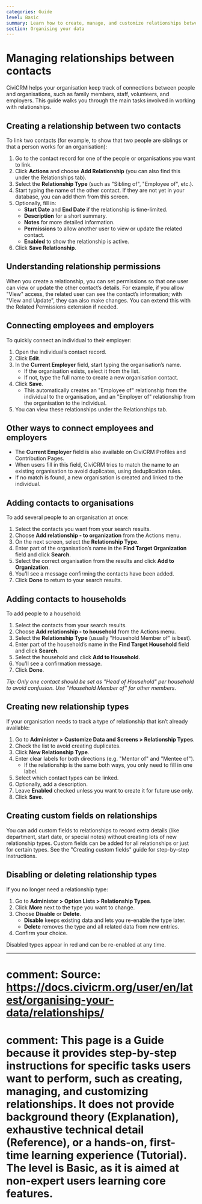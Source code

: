 ```yaml
---
categories: Guide
level: Basic
summary: Learn how to create, manage, and customize relationships between contacts in CiviCRM to accurately reflect connections in your organisation's database.
section: Organising your data
---
```


# Managing relationships between contacts

CiviCRM helps your organisation keep track of connections between people and organisations, such as family members, staff, volunteers, and employers. This guide walks you through the main tasks involved in working with relationships.

## Creating a relationship between two contacts

To link two contacts (for example, to show that two people are siblings or that a person works for an organisation):

1. Go to the contact record for one of the people or organisations you want to link.
2. Click **Actions** and choose **Add Relationship** (you can also find this under the Relationships tab).
3. Select the **Relationship Type** (such as "Sibling of", "Employee of", etc.).
4. Start typing the name of the other contact. If they are not yet in your database, you can add them from this screen.
5. Optionally, fill in:
   - **Start Date** and **End Date** if the relationship is time-limited.
   - **Description** for a short summary.
   - **Notes** for more detailed information.
   - **Permissions** to allow another user to view or update the related contact.
   - **Enabled** to show the relationship is active.
6. Click **Save Relationship**.

## Understanding relationship permissions

When you create a relationship, you can set permissions so that one user can view or update the other contact’s details. For example, if you allow "View" access, the related user can see the contact’s information; with "View and Update", they can also make changes. You can extend this with the Related Permissions extension if needed.

## Connecting employees and employers

To quickly connect an individual to their employer:

1. Open the individual’s contact record.
2. Click **Edit**.
3. In the **Current Employer** field, start typing the organisation’s name.
   - If the organisation exists, select it from the list.
   - If not, type the full name to create a new organisation contact.
4. Click **Save**.
   - This automatically creates an "Employee of" relationship from the individual to the organisation, and an "Employer of" relationship from the organisation to the individual.
5. You can view these relationships under the Relationships tab.

## Other ways to connect employees and employers

- The **Current Employer** field is also available on CiviCRM Profiles and Contribution Pages.
- When users fill in this field, CiviCRM tries to match the name to an existing organisation to avoid duplicates, using deduplication rules.
- If no match is found, a new organisation is created and linked to the individual.

## Adding contacts to organisations

To add several people to an organisation at once:

1. Select the contacts you want from your search results.
2. Choose **Add relationship - to organization** from the Actions menu.
3. On the next screen, select the **Relationship Type**.
4. Enter part of the organisation’s name in the **Find Target Organization** field and click **Search**.
5. Select the correct organisation from the results and click **Add to Organization**.
6. You’ll see a message confirming the contacts have been added.
7. Click **Done** to return to your search results.

## Adding contacts to households

To add people to a household:

1. Select the contacts from your search results.
2. Choose **Add relationship - to household** from the Actions menu.
3. Select the **Relationship Type** (usually "Household Member of" is best).
4. Enter part of the household’s name in the **Find Target Household** field and click **Search**.
5. Select the household and click **Add to Household**.
6. You’ll see a confirmation message.
7. Click **Done**.

*Tip: Only one contact should be set as "Head of Household" per household to avoid confusion. Use "Household Member of" for other members.*

## Creating new relationship types

If your organisation needs to track a type of relationship that isn’t already available:

1. Go to **Administer > Customize Data and Screens > Relationship Types**.
2. Check the list to avoid creating duplicates.
3. Click **New Relationship Type**.
4. Enter clear labels for both directions (e.g. "Mentor of" and "Mentee of").
   - If the relationship is the same both ways, you only need to fill in one label.
5. Select which contact types can be linked.
6. Optionally, add a description.
7. Leave **Enabled** checked unless you want to create it for future use only.
8. Click **Save**.

## Creating custom fields on relationships

You can add custom fields to relationships to record extra details (like department, start date, or special notes) without creating lots of new relationship types. Custom fields can be added for all relationships or just for certain types. See the "Creating custom fields" guide for step-by-step instructions.

## Disabling or deleting relationship types

If you no longer need a relationship type:

1. Go to **Administer > Option Lists > Relationship Types**.
2. Click **More** next to the type you want to change.
3. Choose **Disable** or **Delete**.
   - **Disable** keeps existing data and lets you re-enable the type later.
   - **Delete** removes the type and all related data from new entries.
4. Confirm your choice.

Disabled types appear in red and can be re-enabled at any time.

---

# comment: Source: https://docs.civicrm.org/user/en/latest/organising-your-data/relationships/
# comment: This page is a Guide because it provides step-by-step instructions for specific tasks users want to perform, such as creating, managing, and customizing relationships. It does not provide background theory (Explanation), exhaustive technical detail (Reference), or a hands-on, first-time learning experience (Tutorial). The level is Basic, as it is aimed at non-expert users learning core features.